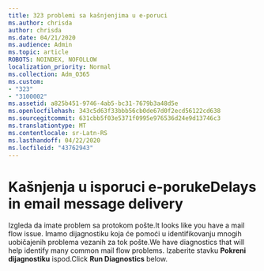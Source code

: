 ```yaml
---
title: 323 problemi sa kašnjenjima u e-poruci
ms.author: chrisda
author: chrisda
ms.date: 04/21/2020
ms.audience: Admin
ms.topic: article
ROBOTS: NOINDEX, NOFOLLOW
localization_priority: Normal
ms.collection: Adm_O365
ms.custom:
- "323"
- "3100002"
ms.assetid: a825b451-9746-4ab5-bc31-7679b3a48d5e
ms.openlocfilehash: 343c5d63f33bbb56cb0de67d0f2ecd56122cd638
ms.sourcegitcommit: 631cbb5f03e5371f0995e976536d24e9d13746c3
ms.translationtype: MT
ms.contentlocale: sr-Latn-RS
ms.lasthandoff: 04/22/2020
ms.locfileid: "43762943"
---
```

# <a name="delays-in-email-message-delivery"></a><span data-ttu-id="3ab7b-102">Kašnjenja u isporuci e-poruke</span><span class="sxs-lookup"><span data-stu-id="3ab7b-102">Delays in email message delivery</span></span>

<span data-ttu-id="3ab7b-103">Izgleda da imate problem sa protokom pošte.</span><span class="sxs-lookup"><span data-stu-id="3ab7b-103">It looks like you have a mail flow issue.</span></span> <span data-ttu-id="3ab7b-104">Imamo dijagnostiku koja će pomoći u identifikovanju mnogih uobičajenih problema vezanih za tok pošte.</span><span class="sxs-lookup"><span data-stu-id="3ab7b-104">We have diagnostics that will help identify many common mail flow problems.</span></span> <span data-ttu-id="3ab7b-105">Izaberite stavku **Pokreni dijagnostiku** ispod.</span><span class="sxs-lookup"><span data-stu-id="3ab7b-105">Click **Run Diagnostics** below.</span></span>
